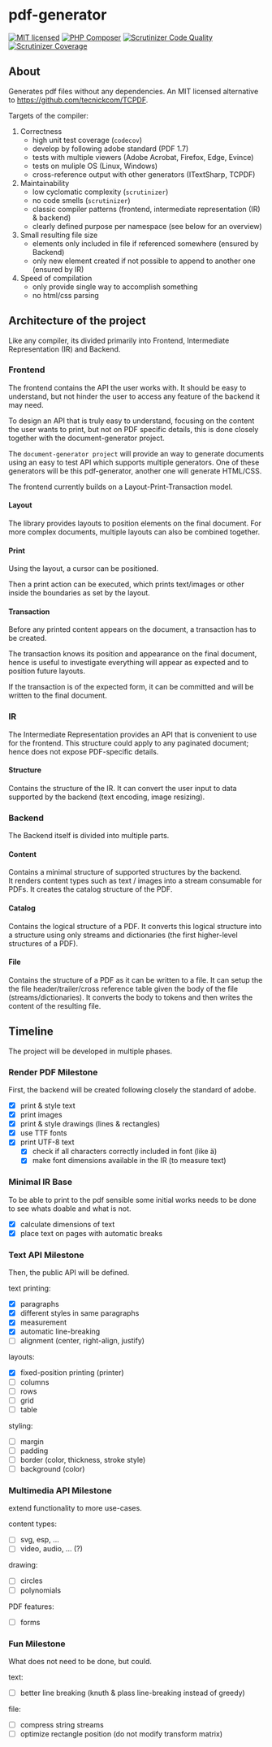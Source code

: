 # pdf-generator
[![MIT licensed](https://img.shields.io/badge/license-MIT-blue.svg)](./LICENSE)
[![PHP Composer](https://github.com/famoser/pdf-generator/actions/workflows/php.yml/badge.svg)](https://github.com/famoser/pdf-generator/actions/workflows/php.yml)
[![Scrutinizer Code Quality](https://scrutinizer-ci.com/g/famoser/pdf-generator/badges/quality-score.png?b=main)](https://scrutinizer-ci.com/g/famoser/pdf-generator/?branch=main)
[![Scrutinizer Coverage](https://scrutinizer-ci.com/g/famoser/pdf-generator/badges/coverage.png?b=main)](https://scrutinizer-ci.com/g/famoser/pdf-generator/?branch=main)



## About
Generates pdf files without any dependencies. An MIT licensed alternative to https://github.com/tecnickcom/TCPDF.

Targets of the compiler:
1. Correctness
    - high unit test coverage (`codecov`)
    - develop by following adobe standard (PDF 1.7)
    - tests with multiple viewers (Adobe Acrobat, Firefox, Edge, Evince)
    - tests on muliple OS (Linux, Windows)
    - cross-reference output with other generators (ITextSharp, TCPDF)
2. Maintainability
    - low cyclomatic complexity (`scrutinizer`)
    - no code smells (`scrutinizer`)
    - classic compiler patterns (frontend, intermediate representation (IR) & backend)
    - clearly defined purpose per namespace (see below for an overview)
3. Small resulting file size
    - elements only included in file if referenced somewhere (ensured by Backend)
    - only new element created if not possible to append to another one (ensured by IR)
4. Speed of compilation
    - only provide single way to accomplish something 
    - no html/css parsing

## Architecture of the project

Like any compiler, its divided primarily into Frontend, Intermediate Representation (IR) and Backend.

### Frontend
The frontend contains the API the user works with. It should be easy to understand, 
but not hinder the user to access any feature of the backend it may need.

To design an API that is truly easy to understand, 
focusing on the content the user wants to print, but not on PDF specific details,
this is done closely together with the document-generator project.

The `document-generator project` will provide an way to generate documents
using an easy to test API which supports multiple generators.
One of these generators will be this pdf-generator, another one will generate HTML/CSS.

The frontend currently builds on a Layout-Print-Transaction model.

#### Layout
The library provides layouts to position elements on the final document.
For more complex documents, multiple layouts can also be combined together.

#### Print
Using the layout, a cursor can be positioned.

Then a print action can be executed, which prints text/images or other inside the boundaries as set by the layout.

#### Transaction
Before any printed content appears on the document, a transaction has to be created.

The transaction knows its position and appearance on the final document, 
hence is useful to investigate everything will appear as expected and to position future layouts.

If the transaction is of the expected form, it can be committed and will be written to the final document.

### IR
The Intermediate Representation provides an API that is convenient to use for the frontend.
This structure could apply to any paginated document; hence does not expose PDF-specific details.

#### Structure
Contains the structure of the IR.
It can convert the user input to data supported by the backend (text encoding, image resizing).

### Backend
The Backend itself is divided into multiple parts.

#### Content
Contains a minimal structure of supported structures by the backend.  
It renders content types such as text / images into a stream consumable for PDFs.
It creates the catalog structure of the PDF.

#### Catalog
Contains the logical structure of a PDF.
It converts this logical structure into a structure using only streams and dictionaries (the first higher-level structures of a PDF).

#### File
Contains the structure of a PDF as it can be written to a file.
It can setup the the file header/trailer/cross reference table given the body of the file (streams/dictionaries).
It converts the body to tokens and then writes the content of the resulting file.

## Timeline

The project will be developed in multiple phases. 

### Render PDF Milestone
First, the backend will be created following closely the standard of adobe.

- [x] print & style text
- [x] print images
- [x] print & style drawings (lines & rectangles)
- [x] use TTF fonts
- [x] print UTF-8 text
    - [x] check if all characters correctly included in font (like ä)
    - [x] make font dimensions available in the IR (to measure text)

### Minimal IR Base
To be able to print to the pdf sensible some initial works needs to be done to see whats doable and what is not.

- [x] calculate dimensions of text
- [x] place text on pages with automatic breaks

### Text API Milestone
Then, the public API will be defined.

text printing:
- [x] paragraphs
- [x] different styles in same paragraphs
- [x] measurement
- [x] automatic line-breaking
- [ ] alignment (center, right-align, justify)

layouts:
- [x] fixed-position printing (printer)
- [ ] columns
- [ ] rows
- [ ] grid
- [ ] table

styling:
- [ ] margin
- [ ] padding
- [ ] border (color, thickness, stroke style)
- [ ] background (color)

### Multimedia API Milestone

extend functionality to more use-cases.

content types:
- [ ] svg, esp, ...
- [ ] video, audio, ... (?)

drawing:
- [ ] circles
- [ ] polynomials

PDF features:
- [ ] forms

### Fun Milestone
What does not need to be done, but could.

text:
- [ ] better line breaking (knuth & plass line-breaking instead of greedy)

file:
- [ ] compress string streams
- [ ] optimize rectangle position (do not modify transform matrix)
